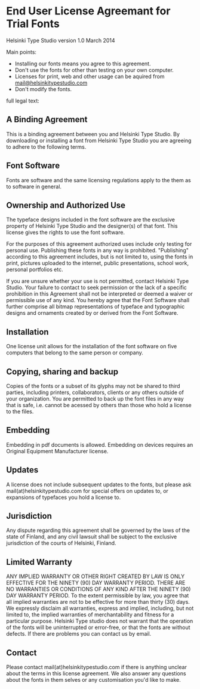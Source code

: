 End User License Agreemant for Trial Fonts
==========================================
Helsinki Type Studio version 1.0 March 2014

Main points:
- Installing our fonts means you agree to this agreement.
- Don't use the fonts for other than testing on your own computer.
- Licenses for print, web and other usage can be aquired from mail@helsinkitypestudio.com
- Don't modify the fonts.

full legal text:

##	A Binding Agreement
This is a binding agreement between you and Helsinki Type Studio. By downloading or installing a font from Helsinki Type Studio you are agreeing to adhere to the following terms.

##	Font Software
Fonts are software and the same licensing regulations apply to the them as to software in general.

##	Ownership and Authorized Use
The typeface designs included in the font software are the exclusive property of Helsinki Type Studio and the designer(s) of that font. This license gives the rights to use the font software.

For the purposes of this agreement authorized uses include only testing for personal use. Publishing these fonts in any way is prohibited. "Publishing" according to this agreement includes, but is not limited to, using the fonts in print, pictures uploaded to the internet, public presentations, school work, personal portfolios etc.

If you are unsure whether your use is not permitted, contact Helsinki Type Studio. Your failure to contact to seek permission or the lack of a specific prohibition in this Agreement shall not be interpreted or deemed a waiver or permissible use of any kind. You hereby agree that the Font Software shall further comprise all bitmap representations of typeface and typographic designs and ornaments created by or derived from the Font Software.

##	Installation
One license unit allows for the installation of the font software on five computers that belong to the same person or company.

##	Copying, sharing and backup
Copies of the fonts or a subset of its glyphs may not be shared to third parties, including printers, collaborators, clients or any others outside of your organization. You are permitted to back up the font files in any way that is safe, i.e. cannot be acessed by others than those who hold a license to the files.

##	Embedding
Embedding in pdf documents is allowed. Embedding on devices requires an Original Equipment Manufacturer license.

##	Updates
A license does not include subsequent updates to the fonts, but please ask mail(at)helsinkitypestudio.com for special offers on updates to, or expansions of typefaces you hold a license to.

##	Jurisdiction
Any dispute regarding this agreement shall be governed by the laws of the state of Finland, and any civil lawsuit shall be subject to the exclusive jurisdiction of the courts of Helsinki, Finland.

##	Limited Warranty
ANY IMPLIED WARRANTY OR OTHER RIGHT CREATED BY LAW IS ONLY EFFECTIVE FOR THE NINETY (90) DAY WARRANTY PERIOD. THERE ARE NO WARRANTIES OR CONDITIONS OF ANY KIND AFTER THE NINETY (90) DAY WARRANTY PERIOD. To the extent permissible by law, you agree that all implied warranties are not to be effective for more than thirty (30) days. We expressly disclaim all warranties, express and implied, including, but not limited to, the implied warranties of merchantability and fitness for a particular purpose. Helsinki Type studio does not warrant that the operation of the fonts will be uninterrupted or error-free, or that the fonts are without defects. If there are problems you can contact us by email.

##	Contact
Please contact mail(at)helsinkitypestudio.com if there is anything unclear about the terms in this license agreement. We also answer any questions about the fonts in them selves or any customisation you'd like to make.

